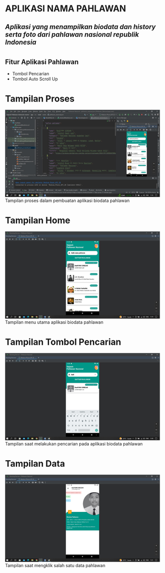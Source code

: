 # APLIKASI NAMA PAHLAWAN
## _Aplikasi yang menampilkan biodata dan history serta foto dari pahlawan nasional republik Indonesia_

#
#
#
#


## Fitur Aplikasi Pahlawan
- Tombol Pencarian
- Tombol Auto Scroll Up
#
# Tampilan Proses
![alt text](https://github.com/210320003/Projek-UAS-Android/blob/main/tampilan%20proses%20.jpg?raw=true)
Tampilan proses dalam pembuatan aplikasi biodata pahlawan
# Tampilan Home
![alt text](https://github.com/210320003/Projek-UAS-Android/blob/main/tampilan%20awal%20atau%20home.jpg?raw=true)
Tampilan menu utama aplikasi biodata pahlawan
# Tampilan Tombol Pencarian
![alt text](https://github.com/210320003/Projek-UAS-Android/blob/main/tampilan%20saat%20mencari.jpg?raw=true)
Tampilan saat melakukan pencarian pada aplikasi biodata pahlawan
# Tampilan Data
![alt text](https://github.com/210320003/Projek-UAS-Android/blob/main/tampilan%20saat%20menampilkan%20salah%201%20data.jpg?raw=true)
Tampilan saat mengklik salah satu data pahlawan 

